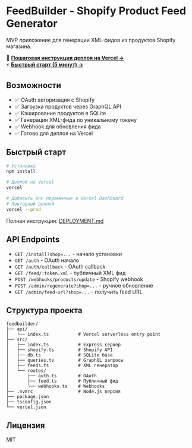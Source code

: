 # FeedBuilder - Shopify Product Feed Generator

MVP приложение для генерации XML-фидов из продуктов Shopify магазина.

📖 **[Пошаговая инструкция деплоя на Vercel →](DEPLOYMENT.md)**  
⚡ **[Быстрый старт (5 минут) →](QUICKSTART.md)**

## Возможности

- ✅ OAuth авторизация с Shopify
- ✅ Загрузка продуктов через GraphQL API
- ✅ Кэширование продуктов в SQLite
- ✅ Генерация XML-фида по уникальному токену
- ✅ Webhook для обновления фида
- ✅ Готово для деплоя на Vercel

## Быстрый старт

```bash
# Установка
npm install

# Деплой на Vercel
vercel

# Добавить env переменные в Vercel Dashboard
# Повторный деплой
vercel --prod
```

Полная инструкция: [DEPLOYMENT.md](DEPLOYMENT.md)

## API Endpoints

- `GET /install?shop=...` - начало установки
- `GET /auth` - OAuth начало
- `GET /auth/callback` - OAuth callback
- `GET /feed/:token.xml` - публичный XML фид
- `POST /webhooks/products/update` - Shopify webhook
- `POST /admin/regenerate?shop=...` - ручное обновление
- `GET /admin/feed-url?shop=...` - получить feed URL

## Структура проекта

```
feedbuilder/
├── api/
│   └── index.ts           # Vercel serverless entry point
├── src/
│   ├── index.ts           # Express сервер
│   ├── shopify.ts         # Shopify API
│   ├── db.ts              # SQLite база
│   ├── queries.ts         # GraphQL запросы
│   ├── feeds.ts           # XML генератор
│   └── routes/
│       ├── auth.ts        # OAuth
│       ├── feed.ts        # Публичный фид
│       └── webhooks.ts    # Webhooks
├── .nvmrc                 # Node.js версия
├── package.json
├── tsconfig.json
└── vercel.json
```

## Лицензия

MIT

